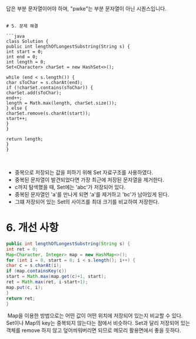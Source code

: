 답은 부분 문자열이어야 하며, "pwke"는 부분 문자열이 아닌 시퀀스입니다.
```
​
# 5. 문제 해결
​
```java
class Solution {
public int lengthOfLongestSubstring(String s) {
int start = 0;
int end = 0;
int length = 0;
Set<Character> charSet = new HashSet<>();
​
while (end < s.length()) {
char sToChar = s.charAt(end);
if (!charSet.contains(sToChar)) {
charSet.add(sToChar);
end++;
length = Math.max(length, charSet.size());
} else {
charSet.remove(s.charAt(start));
start++;
}
}
​
return length;
}
}
```
​
- 중복으로 저장되는 값을 피하기 위해 Set 자료구조를 사용하였다.
- 중복된 문자열이 발견되었다면 가장 최근에 저장된 문자열을 제거한다.
​
- c까지 탐색했을 때, Set에는 'abc'가 저장되어 있다.
- 중복된 문자열인 'a'를 만나게 되면 'a'를 제거하고 'bc'가 남아있게 된다.
- 그떄 저장되어 있는 Set의 사이즈를 최대 크기를 비교하여 저장한다.
​
# 6. 개선 사항
```java
public int lengthOfLongestSubstring(String s) {
int ret = 0;
Map<Character, Integer> map = new HashMap<>();
for (int i = 0, start = 0; i < s.length(); i++) {
char c = s.charAt(i);
if (map.containsKey(c))
start = Math.max(map.get(c)+1, start);
ret = Math.max(ret, i-start+1);
map.put(c, i);
}
return ret;
}
```
​
Map을 이용한 방법으로는 어떤 값이 어떤 위치에 저장되어 있는지 비교할 수 있다. Set이나 Map의 key는 중복되지 않는다는 점에서 비슷하다.
Set과 달리 저장되어 있는 객체를 remove 하지 않고 덮어씌워버리면 되므로 메모리 활용면에서 좋을 듯하다.